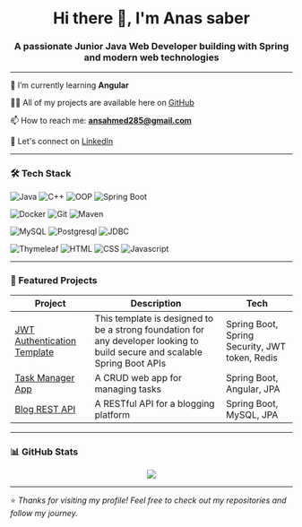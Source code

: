 <h1 align="center">Hi there 👋, I'm Anas saber</h1>
<h3 align="center">A passionate Junior Java Web Developer building with Spring and modern web technologies</h3>

---

🌱 I’m currently learning **Angular**

👨‍💻 All of my projects are available here on [GitHub](https://github.com/Anss1?tab=repositories)

📫 How to reach me: **ansahmed285@gmail.com**

💼 Let's connect on [LinkedIn](https://linkedin.com/in/anassaber047)

---

### 🛠️ Tech Stack

![Java](https://img.shields.io/badge/-Java-007396?style=flat-square&logo=java)
![C++](https://img.shields.io/badge/-C++-00599C?style=flat-square&logo=c%2B%2B)
![OOP](https://img.shields.io/badge/-Object%20Oriented%20Programming-7952B3?style=flat-square)
![Spring Boot](https://img.shields.io/badge/-SpringBoot-6DB33F?style=flat-square&logo=spring-boot)

![Docker](https://img.shields.io/badge/-Docker-F05032?style=flat-square&logo=docker)
![Git](https://img.shields.io/badge/-Git-F05032?style=flat-square&logo=git)
![Maven](https://img.shields.io/badge/-Maven-C71A36?style=flat-square&logo=apache-maven)

![MySQL](https://img.shields.io/badge/-MySQL-4479A1?style=flat-square&logo=mysql)
![Postgresql](https://img.shields.io/badge/-Postgresql-336791?style=flat-square&logo=postgresql)
![JDBC](https://img.shields.io/badge/-JDBC-007396?style=flat-square&logo=java)

![Thymeleaf](https://img.shields.io/badge/-Thymeleaf-005F0F?style=flat-square&logo=thymeleaf)
![HTML](https://img.shields.io/badge/-HTML-E34F26?style=flat-square&logo=html5)
![CSS](https://img.shields.io/badge/-CSS-1572B6?style=flat-square&logo=css3)
![Javascript](https://img.shields.io/badge/-Javascript-E34F26?style=flat-square&logo=javascript)

---

### 📂 Featured Projects

| Project | Description | Tech |
|--------|-------------|------|
| [JWT Authentication Template](https://github.com/Anss1/JWT_Authentication-Refresh_Token-Redis_Blacklist) | This template is designed to be a strong foundation for any developer looking to build secure and scalable Spring Boot APIs | Spring Boot, Spring Security, JWT token, Redis |
| [Task Manager App](https://github.com/Anss1/task-manager-app) | A CRUD web app for managing tasks | Spring Boot, Angular, JPA |
| [Blog REST API](https://github.com/Anss1/spring_blog) | A RESTful API for a blogging platform | Spring Boot, MySQL, JPA |

---

### 📊 GitHub Stats

<p align="center">
  <img src="https://github-readme-stats.vercel.app/api/top-langs/?username=Anss1&layout=compact&theme=radical" />
</p>

---

⭐️ _Thanks for visiting my profile! Feel free to check out my repositories and follow my journey._

